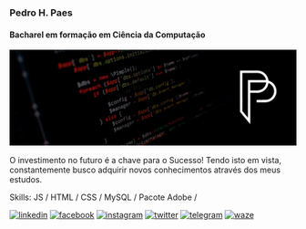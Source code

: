 ### Pedro H. Paes
#### Bacharel em formação em Ciência da Computação
![Bacharel em formação em Ciência da Computação](https://raw.githubusercontent.com/PdrPaes/PdrPaes/main/capa.png)

O investimento no futuro é a chave para o Sucesso! Tendo isto em vista, constantemente busco adquirir novos conhecimentos através dos meus estudos.

Skills: JS / HTML / CSS / MySQL / Pacote Adobe / 



[<img src='https://cdn.jsdelivr.net/npm/simple-icons@3.0.1/icons/linkedin.svg' alt='linkedin' height='40'>](https://www.linkedin.com/in/pedrohenriquepaes/)  [<img src='https://cdn.jsdelivr.net/npm/simple-icons@3.0.1/icons/facebook.svg' alt='facebook' height='40'>](https://www.facebook.com/PdrPaes)  [<img src='https://cdn.jsdelivr.net/npm/simple-icons@3.0.1/icons/instagram.svg' alt='instagram' height='40'>](https://www.instagram.com/paes.pedro/)  [<img src='https://cdn.jsdelivr.net/npm/simple-icons@3.0.1/icons/twitter.svg' alt='twitter' height='40'>](https://twitter.com/PdrPaeZ)  [<img src='https://cdn.jsdelivr.net/npm/simple-icons@3.0.1/icons/telegram.svg' alt='telegram' height='40'>](t.me/PdrPaes)  [<img src='https://cdn.jsdelivr.net/npm/simple-icons@3.0.1/icons/waze.svg' alt='waze' height='40'>](https://api.whatsapp.com/send?phone=5532991863160&text=Ol%C3%A1!%20Vi%20seu%20perfil%20e%20gostaria%20de%20conversar%20com%20voc%C3%AA!)  

